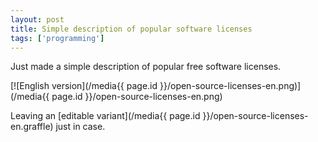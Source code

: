 ```yaml
---
layout: post
title: Simple description of popular software licenses
tags: ['programming']
---
```


Just made a simple description of popular free software licenses.

[![English version](/media{{ page.id }}/open-source-licenses-en.png)](/media{{ page.id }}/open-source-licenses-en.png)

Leaving an [editable variant](/media{{ page.id }}/open-source-licenses-en.graffle) just in case.

